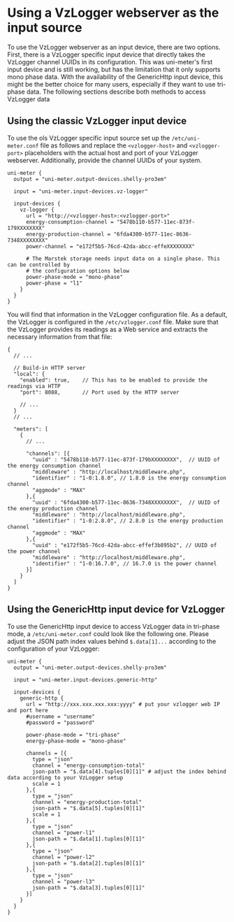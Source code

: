 # Using a VzLogger webserver as the input source

To use the VzLogger webserver as an input device, there are two options. First, there is a VzLogger specific input device
that directly takes the VzLogger channel UUIDs in its configuration. This was uni-meter's first input device and is still
working, but has the limitation that it only supports mono phase data. With the availability of the GenericHttp input
device, this might be the better choice for many users, especially if they want to use tri-phase data. The following
sections describe both methods to access VzLogger data

## Using the classic VzLogger input device

To use the ols VzLogger specific input source set up the `/etc/uni-meter.conf` file as follows and replace the
`<vzlogger-host>` and `<vzlogger-port>` placeholders with the actual host and port of your VzLogger webserver.
Additionally, provide the channel UUIDs of your system.

```hocon
uni-meter {
  output = "uni-meter.output-devices.shelly-pro3em"

  input = "uni-meter.input-devices.vz-logger"

  input-devices {
    vz-logger {
      url = "http://<vzlogger-host>:<vzlogger-port>"
      energy-consumption-channel = "5478b110-b577-11ec-873f-179XXXXXXXX"
      energy-production-channel = "6fda4300-b577-11ec-8636-7348XXXXXXXX"
      power-channel = "e172f5b5-76cd-42da-abcc-effeXXXXXXXX"

      # The Marstek storage needs input data on a single phase. This can be controlled by
      # the configuration options below
      power-phase-mode = "mono-phase"
      power-phase = "l1"
    }
  }
}
```

You will find that information in the VzLogger configuration file. As a
default, the VzLogger is configured in the `/etc/vzlogger.conf` file. Make sure that the VzLogger provides its
readings as a Web service and extracts the necessary information from that file:

```hocon
{
  // ...
    
  // Build-in HTTP server
  "local": {
    "enabled": true,    // This has to be enabled to provide the readings via HTTP
    "port": 8088,       // Port used by the HTTP server
    
    // ... 
  }
  // ...  
    
  "meters": [
    {
      // ...
    
      "channels": [{
        "uuid" : "5478b110-b577-11ec-873f-179bXXXXXXXX",  // UUID of the energy consumption channel
        "middleware" : "http://localhost/middleware.php",
        "identifier" : "1-0:1.8.0", // 1.8.0 is the energy consumption channel
        "aggmode" : "MAX"
      },{
        "uuid" : "6fda4300-b577-11ec-8636-7348XXXXXXXX",  // UUID of the energy production channel
        "middleware" : "http://localhost/middleware.php",
        "identifier" : "1-0:2.8.0", // 2.8.0 is the energy production channel
        "aggmode" : "MAX"
      },{
        "uuid" : "e172f5b5-76cd-42da-abcc-effef3b895b2", // UUID of the power channel
        "middleware" : "http://localhost/middleware.php",
        "identifier" : "1-0:16.7.0", // 16.7.0 is the power channel
      }]
    }
  ]
}
````

## Using the GenericHttp input device for VzLogger

To use the GenericHttp input device to access VzLogger data in tri-phase mode, a `/etc/uni-meter.conf` could look like
the following one. Please adjust the JSON path index values behind `$.data[1]...` according to the configuration of your
VzLogger:

```hocon
uni-meter {
  output = "uni-meter.output-devices.shelly-pro3em"
  
  input = "uni-meter.input-devices.generic-http"

  input-devices {
    generic-http {
      url = "http://xxx.xxx.xxx.xxx:yyyy" # put your vzlogger web IP and port here
      #username = "username"
      #password = "password"

      power-phase-mode = "tri-phase"
      energy-phase-mode = "mono-phase"

      channels = [{
        type = "json"
        channel = "energy-consumption-total"
        json-path = "$.data[4].tuples[0][1]" # adjust the index behind data according to your VzLogger setup
        scale = 1
      },{
        type = "json"
        channel = "energy-production-total"
        json-path = "$.data[5].tuples[0][1]"
        scale = 1
      },{
        type = "json"
        channel = "power-l1"
        json-path = "$.data[1].tuples[0][1]"
      },{
        type = "json"
        channel = "power-l2"
        json-path = "$.data[2].tuples[0][1]"
      },{
        type = "json"
        channel = "power-l3"
        json-path = "$.data[3].tuples[0][1]"
      }]
    }
  }
}
```
